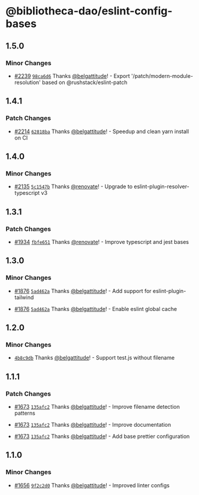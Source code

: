 # @bibliotheca-dao/eslint-config-bases

## 1.5.0

### Minor Changes

- [#2239](https://github.com/belgattitude/nextjs-monorepo-example/pull/2239) [`98ca6d6`](https://github.com/belgattitude/nextjs-monorepo-example/commit/98ca6d6a3dc11aee8fdf4eba28f600d6820eb520) Thanks [@belgattitude](https://github.com/belgattitude)! - Export '/patch/modern-module-resolution' based on @rushstack/eslint-patch

## 1.4.1

### Patch Changes

- [#2214](https://github.com/belgattitude/nextjs-monorepo-example/pull/2214) [`62818ba`](https://github.com/belgattitude/nextjs-monorepo-example/commit/62818badff67ce032a209fe9217c319271833ddc) Thanks [@belgattitude](https://github.com/belgattitude)! - Speedup and clean yarn install on CI

## 1.4.0

### Minor Changes

- [#2135](https://github.com/belgattitude/nextjs-monorepo-example/pull/2135) [`5c1547b`](https://github.com/belgattitude/nextjs-monorepo-example/commit/5c1547b6267ca3c5121c72c21b755d19711d52aa) Thanks [@renovate](https://github.com/apps/renovate)! - Upgrade to eslint-plugin-resolver-typescript v3

## 1.3.1

### Patch Changes

- [#1934](https://github.com/belgattitude/nextjs-monorepo-example/pull/1934) [`fbfe651`](https://github.com/belgattitude/nextjs-monorepo-example/commit/fbfe6516cb257f3f9076c738254ba53352e2ec19) Thanks [@renovate](https://github.com/apps/renovate)! - Improve typescript and jest bases

## 1.3.0

### Minor Changes

- [#1876](https://github.com/belgattitude/nextjs-monorepo-example/pull/1876) [`5ad462a`](https://github.com/belgattitude/nextjs-monorepo-example/commit/5ad462a9a621564366c7a0ef0a77899fc855de85) Thanks [@belgattitude](https://github.com/belgattitude)! - Add support for eslint-plugin-tailwind

* [#1876](https://github.com/belgattitude/nextjs-monorepo-example/pull/1876) [`5ad462a`](https://github.com/belgattitude/nextjs-monorepo-example/commit/5ad462a9a621564366c7a0ef0a77899fc855de85) Thanks [@belgattitude](https://github.com/belgattitude)! - Enable eslint global cache

## 1.2.0

### Minor Changes

- [`4b8c9db`](https://github.com/belgattitude/nextjs-monorepo-example/commit/4b8c9db72f5048f3020005928992e19c926b0761) Thanks [@belgattitude](https://github.com/belgattitude)! - Support test.js without filename

## 1.1.1

### Patch Changes

- [#1673](https://github.com/belgattitude/nextjs-monorepo-example/pull/1673) [`135afc2`](https://github.com/belgattitude/nextjs-monorepo-example/commit/135afc2118847b0710404e2b86c27d86f806323c) Thanks [@belgattitude](https://github.com/belgattitude)! - Improve filename detection patterns

* [#1673](https://github.com/belgattitude/nextjs-monorepo-example/pull/1673) [`135afc2`](https://github.com/belgattitude/nextjs-monorepo-example/commit/135afc2118847b0710404e2b86c27d86f806323c) Thanks [@belgattitude](https://github.com/belgattitude)! - Improve documentation

- [#1673](https://github.com/belgattitude/nextjs-monorepo-example/pull/1673) [`135afc2`](https://github.com/belgattitude/nextjs-monorepo-example/commit/135afc2118847b0710404e2b86c27d86f806323c) Thanks [@belgattitude](https://github.com/belgattitude)! - Add base prettier configuration

## 1.1.0

### Minor Changes

- [#1656](https://github.com/belgattitude/nextjs-monorepo-example/pull/1656) [`9f2c2d0`](https://github.com/belgattitude/nextjs-monorepo-example/commit/9f2c2d049cfb87a3023a38b096f07f998862e3f6) Thanks [@belgattitude](https://github.com/belgattitude)! - Improved linter configs
